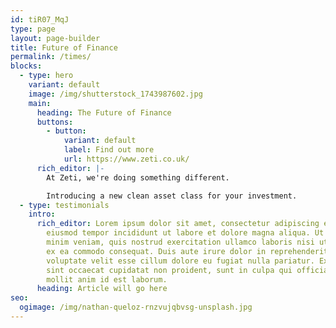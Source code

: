 ```yaml
---
id: tiR07_MqJ
type: page
layout: page-builder
title: Future of Finance
permalink: /times/
blocks:
  - type: hero
    variant: default
    image: /img/shutterstock_1743987602.jpg
    main:
      heading: The Future of Finance
      buttons:
        - button:
            variant: default
            label: Find out more
            url: https://www.zeti.co.uk/
      rich_editor: |-
        A﻿t Zeti, we're doing something different. 

        I﻿ntroducing a new clean asset class for your investment.
  - type: testimonials
    intro:
      rich_editor: Lorem ipsum dolor sit amet, consectetur adipiscing elit, sed do
        eiusmod tempor incididunt ut labore et dolore magna aliqua. Ut enim ad
        minim veniam, quis nostrud exercitation ullamco laboris nisi ut aliquip
        ex ea commodo consequat. Duis aute irure dolor in reprehenderit in
        voluptate velit esse cillum dolore eu fugiat nulla pariatur. Excepteur
        sint occaecat cupidatat non proident, sunt in culpa qui officia deserunt
        mollit anim id est laborum.
      heading: Article will go here
seo:
  ogimage: /img/nathan-queloz-rnzvujqbvsg-unsplash.jpg
---
```

